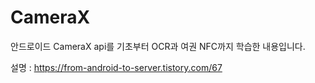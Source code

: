 # CameraX

안드로이드 CameraX api를 기초부터 OCR과 여권 NFC까지 학습한 내용입니다. 

설명 : https://from-android-to-server.tistory.com/67


